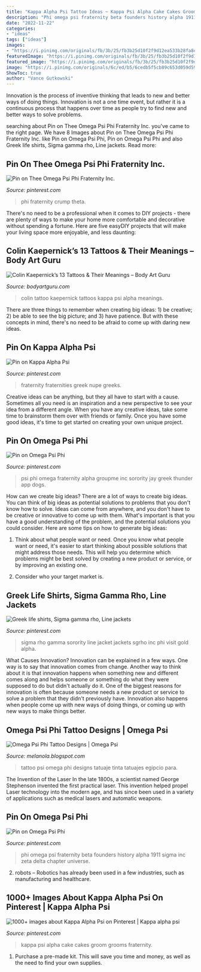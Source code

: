 ```yaml
---
title: "Kappa Alpha Psi Tattoo Ideas ~ Kappa Psi Alpha Cake Cakes Groom Grooms Fraternity"
description: "Phi omega psi fraternity beta founders history alpha 1911 sigma inc zeta delta chapter universe"
date: "2022-11-22"
categories:
- "ideas"
tags: ["ideas"]
images:
- "https://i.pinimg.com/originals/fb/3b/25/fb3b25d10f2f9d12ea533b28fa8c953d.jpg"
featuredImage: "https://i.pinimg.com/originals/fb/3b/25/fb3b25d10f2f9d12ea533b28fa8c953d.jpg"
featured_image: "https://i.pinimg.com/originals/fb/3b/25/fb3b25d10f2f9d12ea533b28fa8c953d.jpg"
image: "https://i.pinimg.com/originals/6c/ed/b5/6cedb5f5cb89c653d059d59f2ff0b507.jpg"
ShowToc: true
author: "Vance Gutkowski"
---
```



Innovation is the process of inventive thinking that leads to new and better ways of doing things. Innovation is not a one time event, but rather it is a continuous process that happens over time as people try to find new and better ways to solve problems.

	

		
searching about Pin on Thee Omega Psi Phi Fraternity Inc. you've came to the right page. We have 8 Images about Pin on Thee Omega Psi Phi Fraternity Inc. like Pin on Omega Psi Phi, Pin on Omega Psi Phi and also Greek life shirts, Sigma gamma rho, Line jackets. Read more:
		
    
## Pin On Thee Omega Psi Phi Fraternity Inc.

<img loading=lazy src="https://i.pinimg.com/originals/ed/ba/0e/edba0e3511f7d6f6c1b6c421d7d81d1a.jpg" onerror="this.onerror=null;this.src='https://tse4.mm.bing.net/th?id=OIP.1D_T8eo_x466H1uHaw0aXAHaEs&amp;pid=15.1';" alt="Pin on Thee Omega Psi Phi Fraternity Inc.">

_Source: pinterest.com_

>phi fraternity crump theta. 

	

There's no need to be a professional when it comes to DIY projects - there are plenty of ways to make your home more comfortable and decorative without spending a fortune. Here are five easyDIY projects that will make your living space more enjoyable, and less daunting: 

    
## Colin Kaepernick’s 13 Tattoos &amp; Their Meanings – Body Art Guru

<img loading=lazy src="https://bodyartguru.com/wp-content/uploads/2019/08/Colin-Unknown-Tattoo.jpg" onerror="this.onerror=null;this.src='https://tse4.mm.bing.net/th?id=OIP.08i7ALIbM-AL91pdGB_QoAAAAA&amp;pid=15.1';" alt="Colin Kaepernick’s 13 Tattoos &amp; Their Meanings – Body Art Guru">

_Source: bodyartguru.com_

>colin tattoo kaepernick tattoos kappa psi alpha meanings. 

	

There are three things to remember when creating big ideas: 1) be creative; 2) be able to see the big picture; and 3) have patience. But with these concepts in mind, there's no need to be afraid to come up with daring new ideas.

    
## Pin On Kappa Alpha Psi

<img loading=lazy src="https://i.pinimg.com/736x/a4/0e/e7/a40ee78201f4dd6ad94e065364eaa680--kappa-alpha-psi-fraternity.jpg" onerror="this.onerror=null;this.src='https://tse2.mm.bing.net/th?id=OIP.G3M_VEQSTPvil0S6s9_81gAAAA&amp;pid=15.1';" alt="Pin on Kappa Alpha Psi">

_Source: pinterest.com_

>fraternity fraternities greek nupe greeks. 

	

Creative ideas can be anything, but they all have to start with a cause. Sometimes all you need is an inspiration and a new perspective to see your idea from a different angle. When you have any creative ideas, take some time to brainstorm them over with friends or family. Once you have some good ideas, it's time to get started on creating your own unique project.

    
## Pin On Omega Psi Phi

<img loading=lazy src="https://i.pinimg.com/originals/fb/3b/25/fb3b25d10f2f9d12ea533b28fa8c953d.jpg" onerror="this.onerror=null;this.src='https://tse3.mm.bing.net/th?id=OIP.C65mZcjtJcBCDjXgX0tyWQAAAA&amp;pid=15.1';" alt="Pin on Omega Psi Phi">

_Source: pinterest.com_

>psi phi omega fraternity alpha groupme inc sorority jay greek thunder app dogs. 

	

How can we create big ideas?
There are a lot of ways to create big ideas. You can think of big ideas as potential solutions to problems that you don't know how to solve. Ideas can come from anywhere, and you don't have to be creative or innovative to come up with them. What's important is that you have a good understanding of the problem, and the potential solutions you could consider. Here are some tips on how to generate big ideas:
1. Think about what people want or need. Once you know what people want or need, it's easier to start thinking about possible solutions that might address those needs. This will help you determine which problems might be best solved by creating a new product or service, or by improving an existing one.

2. Consider who your target market is.

    
## Greek Life Shirts, Sigma Gamma Rho, Line Jackets

<img loading=lazy src="https://i.pinimg.com/originals/6c/ed/b5/6cedb5f5cb89c653d059d59f2ff0b507.jpg" onerror="this.onerror=null;this.src='https://tse4.mm.bing.net/th?id=OIP.Wf9VK0ulF2-vMnXdXlgLmAHaJ3&amp;pid=15.1';" alt="Greek life shirts, Sigma gamma rho, Line jackets">

_Source: pinterest.com_

>sigma rho gamma sorority line jacket jackets sgrho inc phi visit gold alpha. 

	

What Causes Innovation?
Innovation can be explained in a few ways. One way is to say that innovation comes from change. Another way to think about it is that innovation happens when something new and different comes along and helps someone or something do what they were supposed to do but didn't actually do it. 
One of the biggest reasons for innovation is often because someone needs a new product or service to solve a problem that they didn't previously have. Innovation also happens when people come up with new ways of doing things, or coming up with new ways to make things better.

    
## Omega Psi Phi Tattoo Designs | Omega Psi

<img loading=lazy src="https://i.pinimg.com/originals/6f/34/17/6f34170c1df782fbf2014aa27dfcab7a.jpg" onerror="this.onerror=null;this.src='https://tse2.mm.bing.net/th?id=OIP.WTlrZApqCNg46V1GFrAx6QHaHa&amp;pid=15.1';" alt="Omega Psi Phi Tattoo Designs | Omega Psi">

_Source: melanola.blogspot.com_

>tattoo psi omega phi designs tatuaje tinta tatuajes egipcio para. 

	

The Invention of the Laser
In the late 1800s, a scientist named George Stephenson invented the first practical laser. This invention helped propel Laser technology into the modern age, and has since been used in a variety of applications such as medical lasers and automatic weapons.

    
## Pin On Omega Psi Phi

<img loading=lazy src="https://i.pinimg.com/originals/f1/51/0d/f1510d45d8d10f99dcd7270314b28e2c.jpg" onerror="this.onerror=null;this.src='https://tse1.mm.bing.net/th?id=OIP.zTKNDhyyfEknJOfQNihJzQHaO0&amp;pid=15.1';" alt="Pin on Omega Psi Phi">

_Source: pinterest.com_

>phi omega psi fraternity beta founders history alpha 1911 sigma inc zeta delta chapter universe. 

	

2. robots – Robotics has already been used in a few industries, such as manufacturing and healthcare.

    
## 1000+ Images About Kappa Alpha Psi On Pinterest | Kappa Alpha Psi

<img loading=lazy src="https://s-media-cache-ak0.pinimg.com/236x/37/3b/ee/373beee21d6bc3fcc86d11e299661a73.jpg" onerror="this.onerror=null;this.src='https://tse2.mm.bing.net/th?id=OIP.svipjGvon0aIQ0BQJO5fTQAAAA&amp;pid=15.1';" alt="1000+ images about Kappa Alpha Psi on Pinterest | Kappa alpha psi">

_Source: pinterest.com_

>kappa psi alpha cake cakes groom grooms fraternity. 

	

1. Purchase a pre-made kit. This will save you time and money, as well as the need to find your own supplies.

